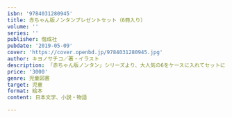 ```yaml
---
isbn: '9784031280945'
title: 赤ちゃん版ノンタンプレゼントセット（6冊入り）
volume: ''
series: ''
publisher: 偕成社
pubdate: '2019-05-09'
cover: 'https://cover.openbd.jp/9784031280945.jpg'
author: キヨノサチコ／著・イラスト
description: 「赤ちゃん版ノンタン」シリーズより、大人気の6をケースに入れてセットにしました。出産祝いなどにおすすめです！
price: '3000'
genre: 児童図書
target: 児童
format: 絵本
content: 日本文学、小説・物語

---
```

